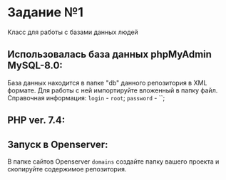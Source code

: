 # Задание №1 
Класс для работы с базами данных людей

## Использовалась база данных phpMyAdmin MySQL-8.0:
База данных находится в папке "db" данного репозитория в XML формате. 
Для работы с ней импортируйте вложенный в папку файл.
Справочная информация:
   `login` - `root`;
   `password` - ``;

## PHP ver. 7.4:

## Запуск в Openserver:
В папке сайтов Openserver `domains` создайте папку вашего проекта и скопируйте содержимое
репозитория. 
  
